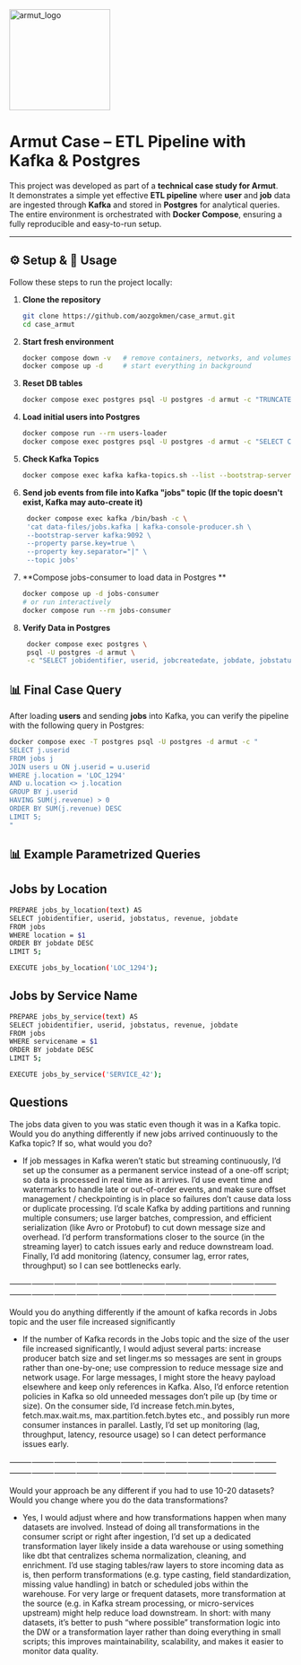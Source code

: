 <img width="180" alt="armut_logo" src="https://github.com/user-attachments/assets/94106cdb-7c90-4609-aea2-e4bd2fbe4c35" />

# Armut Case – ETL Pipeline with Kafka & Postgres

This project was developed as part of a **technical case study for Armut**.  
It demonstrates a simple yet effective **ETL pipeline** where **user** and **job** data are ingested through **Kafka** and stored in **Postgres** for analytical queries.  
The entire environment is orchestrated with **Docker Compose**, ensuring a fully reproducible and easy-to-run setup.

---

## ⚙️ Setup & 🚀 Usage

Follow these steps to run the project locally:

1. **Clone the repository**
   ```bash
   git clone https://github.com/aozgokmen/case_armut.git
   cd case_armut
   ```
2. **Start fresh environment**
   ```bash
   docker compose down -v   # remove containers, networks, and volumes
   docker compose up -d     # start everything in background
    ```
3. **Reset DB tables**
   ```bash
   docker compose exec postgres psql -U postgres -d armut -c "TRUNCATE jobs, users;"
   ```
4. **Load initial users into Postgres**
    ```bash
    docker compose run --rm users-loader
    docker compose exec postgres psql -U postgres -d armut -c "SELECT COUNT(*) FROM users;"
    ```

6. **Check Kafka Topics**
   ```bash
   docker compose exec kafka kafka-topics.sh --list --bootstrap-server kafka:9092
   ```
7. **Send job events from file into Kafka "jobs" topic (If the topic doesn't exist, Kafka may auto-create it)**
   ```bash
    docker compose exec kafka /bin/bash -c \
    'cat data-files/jobs.kafka | kafka-console-producer.sh \
    --bootstrap-server kafka:9092 \
    --property parse.key=true \
    --property key.separator="|" \
    --topic jobs'
    ```
8. **Compose jobs-consumer to load data in Postgres **
   ```bash
   docker compose up -d jobs-consumer
   # or run interactively
   docker compose run --rm jobs-consumer
   ```
8. **Verify Data in Postgres**
   ```bash
    docker compose exec postgres \
    psql -U postgres -d armut \
    -c "SELECT jobidentifier, userid, jobcreatedate, jobdate, jobstatus, location, revenue, servicename FROM jobs ORDER BY jobidentifier DESC LIMIT 5;"
   ```
## 📊 Final Case Query

After loading **users** and sending **jobs** into Kafka, you can verify the pipeline with the following query in Postgres:

   ```bash
   docker compose exec -T postgres psql -U postgres -d armut -c "
   SELECT j.userid
   FROM jobs j
   JOIN users u ON j.userid = u.userid
   WHERE j.location = 'LOC_1294'
   AND u.location <> j.location
   GROUP BY j.userid
   HAVING SUM(j.revenue) > 0
   ORDER BY SUM(j.revenue) DESC
   LIMIT 5;
   "
   ```

## 📊 Example Parametrized Queries

## Jobs by Location
 ```bash
PREPARE jobs_by_location(text) AS
SELECT jobidentifier, userid, jobstatus, revenue, jobdate
FROM jobs
WHERE location = $1
ORDER BY jobdate DESC
LIMIT 5;
 ```
 ```bash
EXECUTE jobs_by_location('LOC_1294');
 ```

## Jobs by Service Name
 ```bash
PREPARE jobs_by_service(text) AS
SELECT jobidentifier, userid, jobstatus, revenue, jobdate
FROM jobs
WHERE servicename = $1
ORDER BY jobdate DESC
LIMIT 5;
 ```
 ```bash
EXECUTE jobs_by_service('SERVICE_42');
 ```

## Questions 

The jobs data given to you was static even though it was in a Kafka topic. Would you do anything differently if new jobs arrived continuously to the Kafka topic? If so, what would you do?


- If job messages in Kafka weren’t static but streaming continuously, I’d set up the consumer as a permanent service instead of a one-off script; so data is processed in real time as it arrives. I’d use event time and watermarks to handle late or out-of-order events, and make sure offset management / checkpointing is in place so failures don’t cause data loss or duplicate processing. I’d scale Kafka by adding partitions and running multiple consumers; use larger batches, compression, and efficient serialization (like Avro or Protobuf) to cut down message size and overhead. I’d perform transformations closer to the source (in the streaming layer) to catch issues early and reduce downstream load. Finally, I’d add monitoring (latency, consumer lag, error rates, throughput) so I can see bottlenecks early.

⸻⸻⸻⸻⸻⸻⸻⸻⸻⸻⸻⸻⸻⸻⸻⸻⸻⸻⸻⸻⸻⸻⸻⸻

Would you do anything differently if the amount of kafka records in Jobs topic and the user file
increased significantly

- If the number of Kafka records in the Jobs topic and the size of the user file increased significantly, I would adjust several parts: increase producer batch size and set linger.ms so messages are sent in groups rather than one-by-one; use compression to reduce message size and network usage. For large messages, I might store the heavy payload elsewhere and keep only references in Kafka. Also, I’d enforce retention policies in Kafka so old unneeded messages don’t pile up (by time or size). On the consumer side, I’d increase fetch.min.bytes, fetch.max.wait.ms, max.partition.fetch.bytes etc., and possibly run more consumer instances in parallel. Lastly, I’d set up monitoring (lag, throughput, latency, resource usage) so I can detect performance issues early.

⸻⸻⸻⸻⸻⸻⸻⸻⸻⸻⸻⸻⸻⸻⸻⸻⸻⸻⸻⸻⸻⸻⸻⸻

Would your approach be any different if you had to use 10-20 datasets? Would you change where you do the data transformations?


- Yes, I would adjust where and how transformations happen when many datasets are involved. Instead of doing all transformations in the consumer script or right after ingestion, I’d set up a dedicated transformation layer likely inside a data warehouse or using something like dbt  that centralizes schema normalization, cleaning, and enrichment. I’d use staging tables/raw layers to store incoming data as is, then perform transformations (e.g. type casting, field standardization, missing value handling) in batch or scheduled jobs within the warehouse. For very large or frequent datasets, more transformation at the source (e.g. in Kafka stream processing, or micro-services upstream) might help reduce load downstream. In short: with many datasets, it’s better to push “where possible” transformation logic into the DW or a transformation layer rather than doing everything in small scripts; this improves maintainability, scalability, and makes it easier to monitor data quality.


